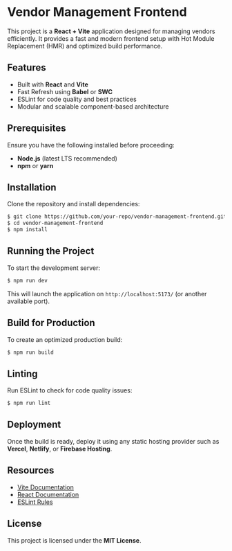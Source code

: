 # Vendor Management Frontend

This project is a **React + Vite** application designed for managing vendors efficiently. It provides a fast and modern frontend setup with Hot Module Replacement (HMR) and optimized build performance.

## Features
- Built with **React** and **Vite**
- Fast Refresh using **Babel** or **SWC**
- ESLint for code quality and best practices
- Modular and scalable component-based architecture

## Prerequisites
Ensure you have the following installed before proceeding:
- **Node.js** (latest LTS recommended)
- **npm** or **yarn**

## Installation
Clone the repository and install dependencies:
```bash
$ git clone https://github.com/your-repo/vendor-management-frontend.git
$ cd vendor-management-frontend
$ npm install
```

## Running the Project
To start the development server:
```bash
$ npm run dev
```
This will launch the application on `http://localhost:5173/` (or another available port).

## Build for Production
To create an optimized production build:
```bash
$ npm run build
```

## Linting
Run ESLint to check for code quality issues:
```bash
$ npm run lint
```

## Deployment
Once the build is ready, deploy it using any static hosting provider such as **Vercel**, **Netlify**, or **Firebase Hosting**.

## Resources
- [Vite Documentation](https://vitejs.dev/)
- [React Documentation](https://react.dev/)
- [ESLint Rules](https://eslint.org/)

## License
This project is licensed under the **MIT License**.
